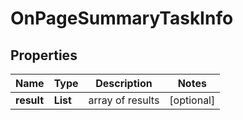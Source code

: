 # OnPageSummaryTaskInfo


## Properties

| Name | Type | Description | Notes |
|------------ | ------------- | ------------- | -------------|
**result** | **List<OnPageSummaryResultInfo>** | array of results |[optional]|